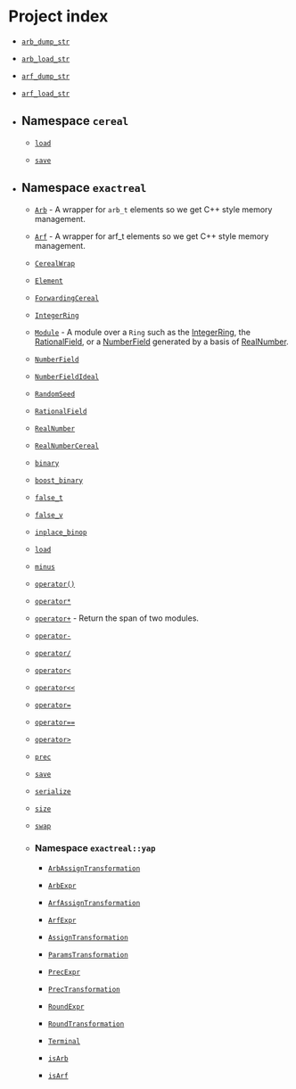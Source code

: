 # Project index

  - [`arb_dump_str`](doc_cereal.md#standardese-cereal-hpp)

  - [`arb_load_str`](doc_cereal.md#standardese-cereal-hpp)

  - [`arf_dump_str`](doc_cereal.md#standardese-cereal-hpp)

  - [`arf_load_str`](doc_cereal.md#standardese-cereal-hpp)

  - ## Namespace `cereal`
    
      - [`load`](doc_cereal.md#standardese-cereal)
    
      - [`save`](doc_cereal.md#standardese-cereal)

  - ## Namespace `exactreal`
    
      - [`Arb`](doc_arb.md#standardese-exactreal__Arb) - A wrapper for `arb_t` elements so we get C++ style memory management.
    
      - [`Arf`](doc_arf.md#standardese-exactreal__Arf) - A wrapper for arf\_t elements so we get C++ style memory management.
    
      - [`CerealWrap`](doc_cereal.md#standardese-exactreal)
    
      - [`Element`](doc_element.md#standardese-exactreal)
    
      - [`ForwardingCereal`](doc_cereal.md#standardese-exactreal)
    
      - [`IntegerRing`](doc_integer_ring.md#standardese-exactreal)
    
      - [`Module`](doc_module.md#standardese-exactreal__Module-Ring-) - A module over a `Ring` such as the [IntegerRing](doc_integer_ring.md#standardese-exactreal), the [RationalField](doc_rational_field.md#standardese-exactreal), or a [NumberField](doc_number_field.md#standardese-exactreal) generated by a basis of [RealNumber](doc_real_number.md#standardese-exactreal).
    
      - [`NumberField`](doc_number_field.md#standardese-exactreal)
    
      - [`NumberFieldIdeal`](doc_number_field_ideal.md#standardese-exactreal)
    
      - [`RandomSeed`](doc_random_seed.md#standardese-exactreal)
    
      - [`RationalField`](doc_rational_field.md#standardese-exactreal)
    
      - [`RealNumber`](doc_real_number.md#standardese-exactreal)
    
      - [`RealNumberCereal`](doc_cereal.md#standardese-exactreal)
    
      - [`binary`](doc_cppyy.md#standardese-exactreal)
    
      - [`boost_binary`](doc_cppyy.md#standardese-exactreal)
    
      - [`false_t`](doc_exact-real.md#standardese-exactreal)
    
      - [`false_v`](doc_exact-real.md#standardese-exactreal)
    
      - [`inplace_binop`](doc_arb.md#standardese-exactreal)
    
      - [`load`](doc_cereal.md#standardese-exactreal)
    
      - [`minus`](doc_cppyy.md#standardese-exactreal)
    
      - [`operator()`](doc_arf.md#standardese-exactreal)
    
      - [`operator*`](doc_arf.md#standardese-exactreal)
    
      - [`operator+`](doc_module.md#standardese-exactreal__operator--Ring--std__shared_ptr-constModule-Ring----std__shared_ptr-constModule-Ring----) - Return the span of two modules.
    
      - [`operator-`](doc_arf.md#standardese-exactreal)
    
      - [`operator/`](doc_arf.md#standardese-exactreal)
    
      - [`operator<`](doc_real_number.md#standardese-exactreal)
    
      - [`operator<<`](doc_smart_ostream.md#standardese-exactreal)
    
      - [`operator=`](doc_arb.md#standardese-exactreal)
    
      - [`operator==`](doc_real_number.md#standardese-exactreal)
    
      - [`operator>`](doc_real_number.md#standardese-exactreal)
    
      - [`prec`](doc_exact-real.md#standardese-exactreal)
    
      - [`save`](doc_cereal.md#standardese-exactreal)
    
      - [`serialize`](doc_cereal.md#standardese-exactreal)
    
      - [`size`](doc_exact-real.md#standardese-exactreal)
    
      - [`swap`](doc_arb.md#standardese-exactreal)
    
      - ### Namespace `exactreal::yap`
        
          - [`ArbAssignTransformation`](doc_arb_assign_transformation.md#standardese-exactreal__yap)
        
          - [`ArbExpr`](doc_arb_expr.md#standardese-exactreal__yap)
        
          - [`ArfAssignTransformation`](doc_arf_assign_transformation.md#standardese-exactreal__yap)
        
          - [`ArfExpr`](doc_arf_expr.md#standardese-exactreal__yap)
        
          - [`AssignTransformation`](doc_assign_transformation.md#standardese-exactreal__yap)
        
          - [`ParamsTransformation`](doc_params_transformation.md#standardese-exactreal__yap)
        
          - [`PrecExpr`](doc_prec_expr.md#standardese-exactreal__yap)
        
          - [`PrecTransformation`](doc_prec_transformation.md#standardese-exactreal__yap)
        
          - [`RoundExpr`](doc_round_expr.md#standardese-exactreal__yap)
        
          - [`RoundTransformation`](doc_round_transformation.md#standardese-exactreal__yap)
        
          - [`Terminal`](doc_terminal.md#standardese-exactreal__yap)
        
          - [`isArb`](doc_arb.md#standardese-exactreal__yap)
        
          - [`isArf`](doc_arf.md#standardese-exactreal__yap)
